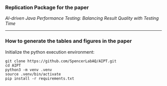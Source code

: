 ### Replication Package for the paper

*AI-driven Java Performance Testing: Balancing Result Quality with Testing Time*

---

### How to generate the tables and figures in the paper
Initialize the python execution environment:
```shell
git clone https://github.com/SpencerLabAQ/AIPT.git
cd AIPT
python3 -m venv .venv
source .venv/bin/activate
pip install -r requirements.txt
```